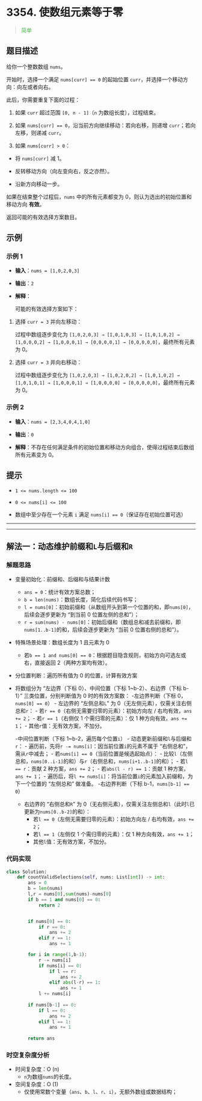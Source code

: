 # 3354. 使数组元素等于零
><span style="color:rgb(76,175,79)">简单</span>
## 题目描述

给你一个整数数组 `nums`。

开始时，选择一个满足 `nums[curr] == 0` 的起始位置 `curr`，并选择一个移动方向：向左或者向右。

此后，你需要重复下面的过程：



1. 如果 `curr` 超过范围 `[0, n - 1]`（`n` 为数组长度），过程结束。

2. 如果 `nums[curr] == 0`，沿当前方向继续移动：若向右移，则递增 `curr`；若向左移，则递减 `curr`。

3. 如果 `nums[curr] > 0`：

* 将 `nums[curr]` 减 1。

* 反转移动方向（向左变向右，反之亦然）。

* 沿新方向移动一步。

如果在结束整个过程后，`nums` 中的所有元素都变为 0，则认为选出的初始位置和移动方向 **有效**。

返回可能的有效选择方案数目。

## 示例

### 示例 1



* **输入**：`nums = [1,0,2,0,3]`

* **输出**：`2`

* **解释**：

  可能的有效选择方案如下：

1. 选择 `curr = 3` 并向左移动：

   过程中数组逐步变化为 `[1,0,2,0,3] → [1,0,1,0,3] → [1,0,1,0,2] → [1,0,0,0,2] → [1,0,0,0,1] → [0,0,0,0,1] → [0,0,0,0,0]`，最终所有元素为 0。

2. 选择 `curr = 3` 并向右移动：

   过程中数组逐步变化为 `[1,0,2,0,3] → [1,0,2,0,2] → [1,0,1,0,2] → [1,0,1,0,1] → [1,0,0,0,1] → [1,0,0,0,0] → [0,0,0,0,0]`，最终所有元素为 0。

### 示例 2



* **输入**：`nums = [2,3,4,0,4,1,0]`

* **输出**：`0`

* **解释**：不存在任何满足条件的初始位置和移动方向组合，使得过程结束后数组所有元素变为 0。

## 提示



* `1 <= nums.length <= 100`

* `0 <= nums[i] <= 100`

* 数组中至少存在一个元素 `i` 满足 `nums[i] == 0`（保证存在初始位置可选）














***
***




















## 解法一：动态维护前缀和`L`与后缀和`R`

### 解题思路

- 变量初始化：前缀和、后缀和与结果计数
    - `ans = 0`：统计有效方案总数；
    - `b = len(nums)`：数组长度，简化后续代码书写；
    - `l = nums[0]`：初始前缀和（从数组开头到第一个位置的和，即`nums[0]`，后续会逐步更新为 “到当前 0 位置左侧的总和”）；
    - `r = sum(nums) - nums[0]`：初始后缀和（数组总和减去前缀和，即`nums[1..b-1]`的和，后续会逐步更新为 “当前 0 位置右侧的总和”）。

- 特殊场景处理：数组长度为 1 且元素为 0
    - 若`b == 1 and nums[0] == 0`：根据题目隐含规则，初始方向可选左或右，直接返回 2（两种方案均有效）。

- 分位置判断：遍历所有值为 0 的位置，计算有效方案
- 将数组分为 “左边界（下标 0）、中间位置（下标 1\~b-2）、右边界（下标 b-1）” 三类位置，分别判断值为 0 时的有效方案数：
    -左边界判断（下标 0，`nums[0] == 0`）
        - 左边界的 “左侧总和`L`” 为 0（无左侧元素），仅需关注右侧总和`r`：
            - 若`r == 0`（右侧无需要归零的元素）：初始方向左 / 右均有效，`ans += 2`；
            - 若`r == 1`（右侧仅 1 个需归零的元素）：仅 1 种方向有效，`ans += 1`；
            - 其他`r`值：无有效方案，不加分。

  -中间位置判断（下标 1\~b-2，遍历每个位置`i`）
      - 动态更新前缀和`l`与后缀和`r`：
      - 遍历前，先将`r -= nums[i]`：因当前位置`i`的元素不属于 “右侧总和”，需从`r`中减去；
      - 若`nums[i] == 0`（当前位置是候选起始点）：
          - 比较`l`（左侧总和，`nums[0..i-1]`的和）与`r`（右侧总和，`nums[i+1..b-1]`的和）；
          - 若`l == r`：贡献 2 种方案，`ans += 2`；
          - 若`abs(l - r) == 1`：贡献 1 种方案，`ans += 1`；
      - 遍历后，将`l += nums[i]`：将当前位置`i`的元素加入前缀和，为下一个位置的 “左侧总和” 做准备。
  -右边界判断（下标 b-1，`nums[b-1] == 0`）
    - 右边界的 “右侧总和`R`” 为 0（无右侧元素），仅需关注左侧总和`l`（此时`l`已更新为`nums[0..b-2]`的和）：
        - 若`l == 0`（左侧无需要归零的元素）：初始方向左 / 右均有效，`ans += 2`；
        - 若`l == 1`（左侧仅 1 个需归零的元素）：仅 1 种方向有效，`ans += 1`；
        - 其他`l`值：无有效方案，不加分。



### 代码实现



```python
class Solution:
    def countValidSelections(self, nums: List[int]) -> int:
        ans = 0
        b = len(nums)
        l,r = nums[0],sum(nums)-nums[0]
        if b == 1 and nums[0] == 0:
            return 2


        if nums[0] == 0:
            if r == 0:
                ans += 2
            elif r == 1:
                ans += 1

        for i in range(1,b-1):
            r -= nums[i]
            if nums[i] == 0:
                if l == r:
                    ans += 2
                elif abs(l-r) == 1:
                    ans += 1
            l += nums[i]
            
        if nums[b-1] == 0:
            if l == 0:
                ans += 2
            elif l == 1:
                ans += 1
        
        return ans
```

### 时空复杂度分析

- 时间复杂度：O (n)
    - `n`为数组`nums`的长度。
- 空间复杂度：O (1)
    - 仅使用常数个变量（`ans`、`b`、`l`、`r`、`i`），无额外数组或数据结构；
